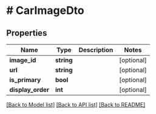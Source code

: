 # # CarImageDto

## Properties

Name | Type | Description | Notes
------------ | ------------- | ------------- | -------------
**image_id** | **string** |  | [optional]
**url** | **string** |  | [optional]
**is_primary** | **bool** |  | [optional]
**display_order** | **int** |  | [optional]

[[Back to Model list]](../../README.md#models) [[Back to API list]](../../README.md#endpoints) [[Back to README]](../../README.md)
